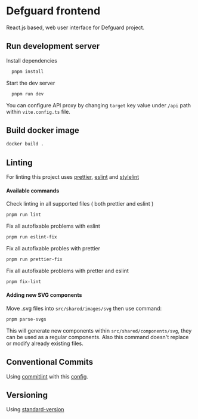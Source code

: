 # Defguard frontend

React.js based, web user interface for Defguard project.

## Run development server

Install dependencies

```bash
  pnpm install
```

Start the dev server

```bash
  pnpm run dev
```

You can configure API proxy by changing `target` key value under `/api` path within `vite.config.ts` file.

## Build docker image

```bash
docker build .
```

## Linting

For linting this project uses [prettier](https://www.npmjs.com/package/prettier), [eslint](https://www.npmjs.com/package/eslint) and [stylelint](https://stylelint.io/)

#### Available commands

Check linting in all supported files ( both prettier and eslint )

```bash
pnpm run lint
```

Fix all autofixable problems with eslint

```bash
pnpm run eslint-fix
```

Fix all autofixable probles with prettier

```bash
pnpm run prettier-fix
```

Fix all autofixable problems with pretter and eslint

```bash
pnpm fix-lint
```

#### Adding new SVG components

Move .svg files into `src/shared/images/svg` then use command:

```bash
pnpm parse-svgs
```

This will generate new components within `src/shared/components/svg`, they can be used as a regular components. Also this command doesn't replace or modify already existing files.

## Conventional Commits

Using [commitlint](https://commitlint.js.org/#/) with this [config](https://github.com/conventional-changelog/commitlint/tree/master/%40commitlint/config-conventional).

## Versioning

Using [standard-version](https://github.com/conventional-changelog/standard-version)